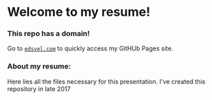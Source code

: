 # Welcome to my resume!
### This repo has a domain!
Go to [`edsvel.com`](https://batman808401.github.io/Resume/) to quickly access my GitHUb Pages site.
### About my resume:
Here lies all the files necessary for this presentation. I've created this repository in late 2017 